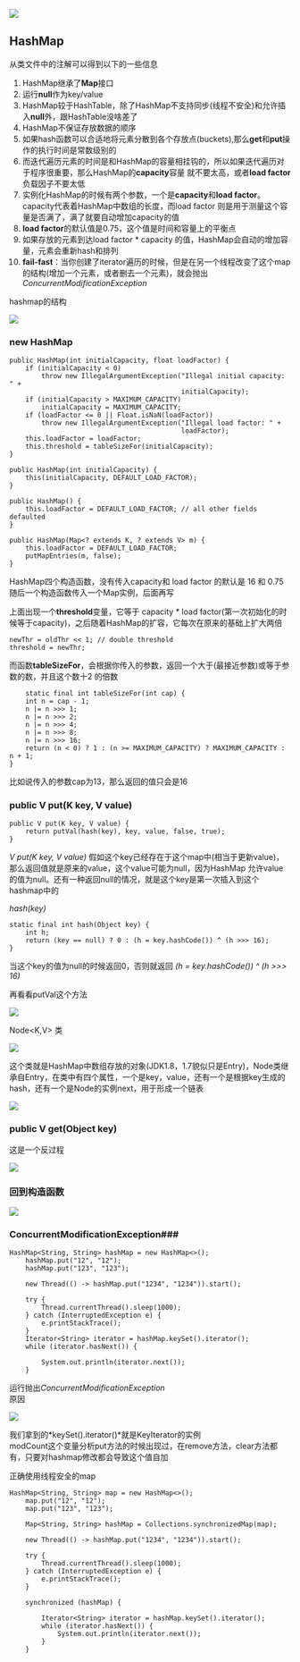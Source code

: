 ![](http://www.xoomtrainings.com/blog/wp-content/uploads/2016/03/java2.jpg)     

## HashMap ##
从类文件中的注解可以得到以下的一些信息    
	
1. HashMap继承了**Map**接口    
2. 运行**null**作为key/value   
3. HashMap较于HashTable，除了HashMap不支持同步(线程不安全)和允许插入**null**外，跟HashTable没啥差了    
4. HashMap不保证存放数据的顺序  
5. 如果hash函数可以合适地将元素分散到各个存放点(buckets),那么**get**和**put**操作的执行时间是常数级别的  
6. 而迭代遍历元素的时间是和HashMap的容量相挂钩的，所以如果迭代遍历对于程序很重要，那么HashMap的**capacity**容量 就不要太高，或者**load factor**负载因子不要太低    
7. 实例化HashMap的时候有两个参数，一个是**capacity**和**load factor**。capacity代表着HashMap中数组的长度，而load factor 则是用于测量这个容量是否满了，满了就要自动增加capacity的值    
8. **load factor**的默认值是0.75，这个值是时间和容量上的平衡点   
9. 如果存放的元素到达load factor * capacity 的值，HashMap会自动的增加容量，元素会重新hash和排列   
10. **fail-fast**：当你创建了iterator遍历的时候，但是在另一个线程改变了这个map的结构(增加一个元素，或者删去一个元素)，就会抛出*ConcurrentModificationException*     

hashmap的结构     

![](http://i.imgur.com/c3h6xdp.png)   
 

### new HashMap ###


	
    public HashMap(int initialCapacity, float loadFactor) {
        if (initialCapacity < 0)
            throw new IllegalArgumentException("Illegal initial capacity: " +
                                               initialCapacity);
        if (initialCapacity > MAXIMUM_CAPACITY)
            initialCapacity = MAXIMUM_CAPACITY;
        if (loadFactor <= 0 || Float.isNaN(loadFactor))
            throw new IllegalArgumentException("Illegal load factor: " +
                                               loadFactor);
        this.loadFactor = loadFactor;
        this.threshold = tableSizeFor(initialCapacity);
    }

    public HashMap(int initialCapacity) {
        this(initialCapacity, DEFAULT_LOAD_FACTOR);
    }

    public HashMap() {
        this.loadFactor = DEFAULT_LOAD_FACTOR; // all other fields defaulted
    }

    public HashMap(Map<? extends K, ? extends V> m) {
        this.loadFactor = DEFAULT_LOAD_FACTOR;
        putMapEntries(m, false);
    }
HashMap四个构造函数，没有传入capacity和 load factor 的默认是 16 和 0.75    
随后一个构造函数传入一个Map实例，后面再写    

上面出现一个**threshold**变量，它等于 capacity * load factor(第一次初始化的时候等于capacity)，之后随着HashMap的扩容，它每次在原来的基础上扩大两倍     	
	
	
	newThr = oldThr << 1; // double threshold
	threshold = newThr;
而函数**tableSizeFor**，会根据你传入的参数，返回一个大于(最接近参数)或等于参数的数，并且这个数十2 的倍数    
	
	
	    static final int tableSizeFor(int cap) {
        int n = cap - 1;
        n |= n >>> 1;
        n |= n >>> 2;
        n |= n >>> 4;
        n |= n >>> 8;
        n |= n >>> 16;
        return (n < 0) ? 1 : (n >= MAXIMUM_CAPACITY) ? MAXIMUM_CAPACITY : n + 1;
    }
比如说传入的参数cap为13，那么返回的值只会是16    

###  public V put(K key, V value) ###



	public V put(K key, V value) {
        return putVal(hash(key), key, value, false, true);
    }

*V put(K key, V value)*  假如这个key已经存在于这个map中(相当于更新value)，那么返回值就是原来的value，这个value可能为null，因为HashMap 允许value的值为null。还有一种返回null的情况，就是这个key是第一次插入到这个hashmap中的     

*hash(key)*      	
	
	
	static final int hash(Object key) {
        int h;
        return (key == null) ? 0 : (h = key.hashCode()) ^ (h >>> 16);
    }
当这个key的值为null的时候返回0，否则就返回 *(h = key.hashCode()) ^ (h >>> 16)*    

再看看putVal这个方法   

![](http://i.imgur.com/SCR6j0W.jpg)    

Node<K,V> 类   

![](http://i.imgur.com/rAmOZEm.jpg)    

这个类就是HashMap中数组存放的对象(JDK1.8，1.7貌似只是Entry)，Node类继承自Entry，在类中有四个属性，一个是key，value，还有一个是根据key生成的hash，还有一个是Node的实例next，用于形成一个链表    

![](http://i.imgur.com/aSXATxS.jpg)    


### public V get(Object key)  ###
这是一个反过程    
	
![](http://i.imgur.com/RCTnfV3.jpg)	      

### 回到构造函数 ###

![](http://i.imgur.com/6c8bDQM.jpg)    

###  ConcurrentModificationException###
	
	
	HashMap<String, String> hashMap = new HashMap<>();
        hashMap.put("12", "12");
        hashMap.put("123", "123");
        
        new Thread(() -> hashMap.put("1234", "1234")).start();

        try {
            Thread.currentThread().sleep(1000);
        } catch (InterruptedException e) {
            e.printStackTrace();
        }
        Iterator<String> iterator = hashMap.keySet().iterator();
        while (iterator.hasNext()) {

            System.out.println(iterator.next());
        }
运行抛出*ConcurrentModificationException*    
原因   

![](http://i.imgur.com/B7K4144.jpg)    

我们拿到的*keySet().iterator()*就是KeyIterator的实例    
modCount这个变量分析put方法的时候出现过，在remove方法，clear方法都有，只要对hashmap修改都会导致这个值自加      

正确使用线程安全的map   

		
	HashMap<String, String> map = new HashMap<>();
        map.put("12", "12");
        map.put("123", "123");

        Map<String, String> hashMap = Collections.synchronizedMap(map);

        new Thread(() -> hashMap.put("1234", "1234")).start();

        try {
            Thread.currentThread().sleep(1000);
        } catch (InterruptedException e) {
            e.printStackTrace();
        }
        
        synchronized (hashMap) {
            
            Iterator<String> iterator = hashMap.keySet().iterator();
            while (iterator.hasNext()) {
                System.out.println(iterator.next());
            }
        }




		

	
